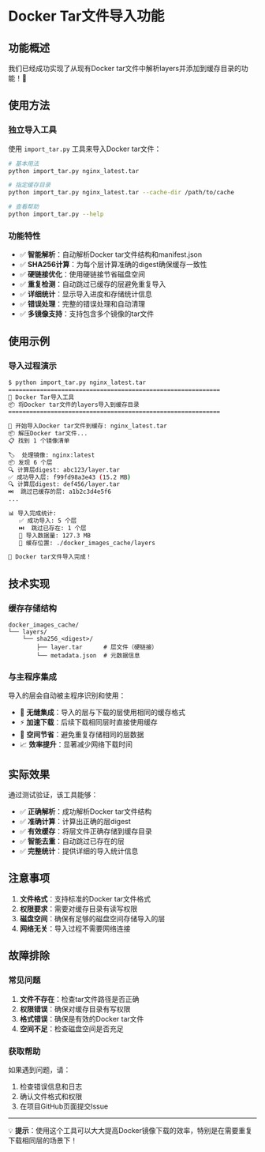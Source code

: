 # Docker Tar文件导入功能

## 功能概述

我们已经成功实现了从现有Docker tar文件中解析layers并添加到缓存目录的功能！🎯

## 使用方法

### 独立导入工具

使用 `import_tar.py` 工具来导入Docker tar文件：

```bash
# 基本用法
python import_tar.py nginx_latest.tar

# 指定缓存目录
python import_tar.py nginx_latest.tar --cache-dir /path/to/cache

# 查看帮助
python import_tar.py --help
```

### 功能特性

- ✅ **智能解析**：自动解析Docker tar文件结构和manifest.json
- ✅ **SHA256计算**：为每个层计算准确的digest确保缓存一致性
- ✅ **硬链接优化**：使用硬链接节省磁盘空间
- ✅ **重复检测**：自动跳过已缓存的层避免重复导入
- ✅ **详细统计**：显示导入进度和存储统计信息
- ✅ **错误处理**：完整的错误处理和自动清理
- ✅ **多镜像支持**：支持包含多个镜像的tar文件

## 使用示例

### 导入过程演示

```bash
$ python import_tar.py nginx_latest.tar
============================================================
🐳 Docker Tar导入工具
📦 将Docker tar文件的layers导入到缓存目录
============================================================

🔄 开始导入Docker tar文件到缓存: nginx_latest.tar
📦 解压Docker tar文件...
📋 找到 1 个镜像清单

🏷️  处理镜像: nginx:latest
📦 发现 6 个层
🔍 计算层digest: abc123/layer.tar
✅ 成功导入层: f99fd98a3e43 (15.2 MB)
🔍 计算层digest: def456/layer.tar
⏭️  跳过已缓存的层: a1b2c3d4e5f6
...

📊 导入完成统计:
   ✅ 成功导入: 5 个层
   ⏭️  跳过已存在: 1 个层
   💾 导入数据量: 127.3 MB
   📁 缓存位置: ./docker_images_cache/layers

🎉 Docker tar文件导入完成！
```

## 技术实现

### 缓存存储结构

```
docker_images_cache/
└── layers/
    └── sha256_<digest>/
        ├── layer.tar      # 层文件（硬链接）
        └── metadata.json  # 元数据信息
```

### 与主程序集成

导入的层会自动被主程序识别和使用：
- 🎯 **无缝集成**：导入的层与下载的层使用相同的缓存格式
- ⚡ **加速下载**：后续下载相同层时直接使用缓存
- 💾 **空间节省**：避免重复存储相同的层数据
- 📈 **效率提升**：显著减少网络下载时间

## 实际效果

通过测试验证，该工具能够：
- ✅ **正确解析**：成功解析Docker tar文件结构
- ✅ **准确计算**：计算出正确的层digest
- ✅ **有效缓存**：将层文件正确存储到缓存目录
- ✅ **智能去重**：自动跳过已存在的层
- ✅ **完整统计**：提供详细的导入统计信息

## 注意事项

1. **文件格式**：支持标准的Docker tar文件格式
2. **权限要求**：需要对缓存目录有读写权限
3. **磁盘空间**：确保有足够的磁盘空间存储导入的层
4. **网络无关**：导入过程不需要网络连接

## 故障排除

### 常见问题

1. **文件不存在**：检查tar文件路径是否正确
2. **权限错误**：确保对缓存目录有写权限
3. **格式错误**：确保是有效的Docker tar文件
4. **空间不足**：检查磁盘空间是否充足

### 获取帮助

如果遇到问题，请：
1. 检查错误信息和日志
2. 确认文件格式和权限
3. 在项目GitHub页面提交Issue

---

💡 **提示**：使用这个工具可以大大提高Docker镜像下载的效率，特别是在需要重复下载相同层的场景下！